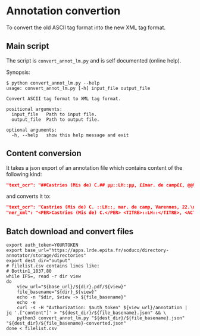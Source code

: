 # Annotation convertion

To convert the old ASCII tag format into the new XML tag format.

## Main script
The script is `convert_annot_lm.py` and is self documented (online help).

Synopsis:
```
$ python convert_annot_lm.py --help
usage: convert_annot_lm.py [-h] input_file output_file

Convert ASCII tag format to XML tag format.

positional arguments:
  input_file   Path to input file.
  output_file  Path to output file.

optional arguments:
  -h, --help   show this help message and exit
```

## Content conversion
It takes a json export of an annotation file which contains content of the following kind:
```json
"text_ocr": "##Castries (Mis de) C.## µµ::LH::µµ, ££mar. de camp££, @@Varennes@@, $$22$$.\n",
```

and converts it to:
```json
"text_ocr": "Castries (Mis de) C. ::LH::, mar. de camp, Varennes, 22.\n",
"ner_xml": "<PER>Castries (Mis de) C.</PER> <TITRE>::LH::</TITRE>, <ACT>mar. de camp</ACT>, <LOC>Varennes</LOC>, <CARD>22</CARD>.\n",
```

## Batch download and convert files
```shell
export auth_token=YOURTOKEN
export base_url="https://apps.lrde.epita.fr/soduco/directory-annotator/storage/directories"
export dest_dir="output"
# filelist.csv contains lines like:
# Bottin1_1837,80
while IFS=, read -r dir view 
do
    view_url="${base_url}/${dir}.pdf/${view}"
    file_basename="${dir}_${view}"
    echo -n "$dir, $view -> ${file_basename}"
    echo -e
    curl -s -H "Authorization: $auth_token" ${view_url}/annotation | jq '.["content"]' > "${dest_dir}/${file_basename}.json" && \
    python3 convert_annot_lm.py "${dest_dir}/${file_basename}.json" "${dest_dir}/${file_basename}-converted.json"
done < filelist.csv
```
